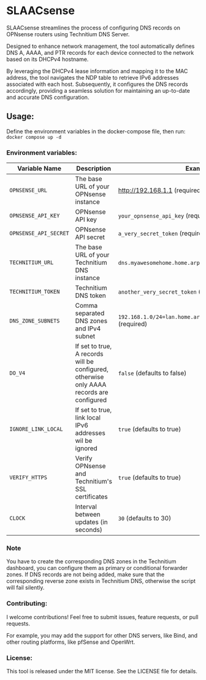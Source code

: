 # SLAACsense

SLAACsense streamlines the process of configuring DNS records on OPNsense routers using Technitium DNS Server.

Designed to enhance network management, the tool automatically defines DNS A, AAAA, and PTR records for each device connected to the network based on its DHCPv4 hostname.

By leveraging the DHCPv4 lease information and mapping it to the MAC address, the tool navigates the NDP table to retrieve IPv6 addresses associated with each host. Subsequently, it configures the DNS records accordingly, providing a seamless solution for maintaining an up-to-date and accurate DNS configuration.

## Usage:

Define the environment variables in the docker-compose file, then run: `docker compose up -d`

### Environment variables:

| Variable Name         | Description                                                                              | Example Value                                                          |
|-----------------------|------------------------------------------------------------------------------------------|------------------------------------------------------------------------|
| `OPNSENSE_URL`        | The base URL of your OPNsense instance                                                   | http://192.168.1.1 (required)                                          
| `OPNSENSE_API_KEY`    | OPNsense API key                                                                         | `your_opnsense_api_key` (required)                                     |
| `OPNSENSE_API_SECRET` | OPNsense API secret                                                                      | `a_very_secret_token` (required)                                       |
| `TECHNITIUM_URL`      | The base URL of your Technitium DNS instance                                             | `dns.myawesomehome.home.arpa` (required)                               |
| `TECHNITIUM_TOKEN`    | Technitium DNS token                                                                     | `another_very_secret_token` (required)                                 |
| `DNS_ZONE_SUBNETS`    | Comma separated DNS zones and IPv4 subnet                                                | `192.168.1.0/24=lan.home.arpa,192.168.2.0/24=dmz.home.arpa` (required) |
| `DO_V4`               | If set to true, A records will be configured, otherwise only AAAA records are configured | `false` (defaults to false)                                            |
| `IGNORE_LINK_LOCAL`   | If set to true, link local IPv6 addresses wil be ignored                                 | `true` (defaults to true)                                              |
| `VERIFY_HTTPS`        | Verify OPNsense and Technitium's SSL certificates                                        | `true` (defaults to true)                                              |
| `CLOCK`               | Interval between updates (in seconds)                                                    | `30` (defaults to 30)                                                  |

### Note
You have to create the corresponding DNS zones in the Technitium dashboard, you can configure them as primary or conditional forwarder zones.
If DNS records are not being added, make sure that the corresponding reverse zone exists in Technitium DNS, otherwise the script will fail silently.

### Contributing:
I welcome contributions! Feel free to submit issues, feature requests, or pull requests.

For example, you may add the support for other DNS servers, like Bind, and other routing platforms, like pfSense and OpenWrt. 

### License:
This tool is released under the MIT license. See the LICENSE file for details.